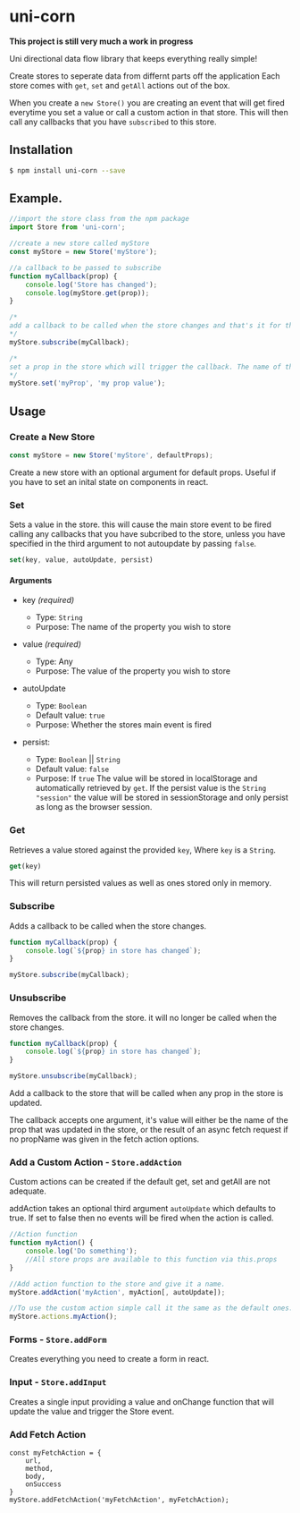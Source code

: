 # uni-corn

**This project is still very much a work in progress**

Uni directional data flow library that keeps everything really simple!

Create stores to seperate data from differnt parts off the application
Each store comes with `get`, `set` and `getAll` actions out of the box.

When you create a `new Store()` you are creating an event that will get fired everytime you set a value or call a custom action in that store. This will then call any callbacks that you have `subscribed` to this store.

## Installation
```bash
$ npm install uni-corn --save
```

## Example.

```javascript
//import the store class from the npm package
import Store from 'uni-corn';

//create a new store called myStore
const myStore = new Store('myStore');

//a callback to be passed to subscribe
function myCallback(prop) {
    console.log('Store has changed');
    console.log(myStore.get(prop));
}

/*
add a callback to be called when the store changes and that's it for the basic setup. uni-corn will now work storing props and tiggering callbacks on store changes.
*/
myStore.subscribe(myCallback);

/*
set a prop in the store which will trigger the callback. The name of the prop that was changed gets passed into the callback as it's first argument
*/
myStore.set('myProp', 'my prop value');
```

## Usage

### Create a New Store

```javascript
const myStore = new Store('myStore', defaultProps);
```

Create a new store with an optional argument for default props. Useful if 
you have to set an inital state on components in react.

### Set

Sets a value in the store. this will cause the main store event to be fired calling any callbacks that you have subcribed to the store, unless you have specified in the third argument to not autoupdate by passing `false`.

```javascript
set(key, value, autoUpdate, persist)
```
#### Arguments

 - key *(required)*
 	- Type: `String`
 	- Purpose: The name of the property you wish to store
 
 - value *(required)*
 	- Type: Any
 	- Purpose: The value of the property you wish to store
 
 - autoUpdate
 	-  Type: `Boolean`
 	-  Default value: `true`
 	-  Purpose: Whether the stores main event is fired
 - persist:
 	- Type: `Boolean` || `String`
 	- Default value: `false`
 	- Purpose: If `true` The value will be stored in localStorage and automatically retrieved by `get`. If the persist value is the `String` `"session"` the value will be stored in sessionStorage and only persist as long as the browser session.

### Get

Retrieves a value stored against the provided `key`, Where `key` is a `String`.

```javascript
get(key)
```
This will return persisted values as well as ones stored only in memory.

### Subscribe

Adds a callback to be called when the store changes.

```javascript
function myCallback(prop) {
    console.log(`${prop} in store has changed`);
}

myStore.subscribe(myCallback);
```

### Unsubscribe

Removes the callback from the store. it will no longer be called when the store changes.

```javascript
function myCallback(prop) {
    console.log(`${prop} in store has changed`);
}

myStore.unsubscribe(myCallback);
```


Add a callback to the store that will be called when any prop in the store is updated. 

The callback accepts one argument, it's value will either be the name of the prop that was updated in the store, or the result of an async fetch request if no propName was given in the fetch action options.

### Add a Custom Action - `Store.addAction`

Custom actions can be created if the default get, set and getAll are not adequate. 

addAction takes an optional third argument `autoUpdate` which defaults to true. If set to false then no events will be fired when the action is called.

```javascript
//Action function
function myAction() {
    console.log('Do something');
    //All store props are available to this function via this.props
}

//Add action function to the store and give it a name.
myStore.addAction('myAction', myAction[, autoUpdate]);

//To use the custom action simple call it the same as the default ones.
myStore.actions.myAction();
```

### Forms - `Store.addForm`

Creates everything you need to create a form in react. 

### Input - `Store.addInput`

Creates a single input providing a value and onChange function that will update the value and trigger the Store event.

### Add Fetch Action
```
const myFetchAction = {
    url,
    method,
    body,
    onSuccess
}
myStore.addFetchAction('myFetchAction', myFetchAction);
```


